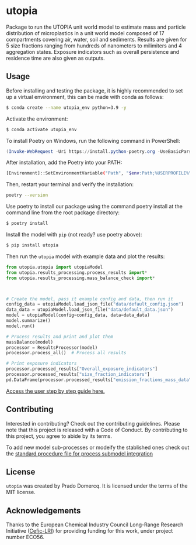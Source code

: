 # utopia

Package to run the UTOPIA unit world model to estimate mass and particle distribution of microplastics in a unit world model composed of 17 compartments covering air, water, soil and sediments. Results are given for 5 size fractions ranging from hundreds of nanometers to milimiters and 4 aggregation states. Exposure indicators such as overall persistence and residence time are also given as outputs.

## Usage


Before installing and testing the package, it is highly recommended to set up a virtual environment, this can be made with conda as follows:

```bash
$ conda create --name utopia_env python=3.9 -y
```

Activate the environment:

```bash
$ conda activate utopia_env
```

To install Poetry on Windows, run the following command in PowerShell:

```powershell
(Invoke-WebRequest -Uri https://install.python-poetry.org -UseBasicParsing).Content | python -
```

After installation, add the Poetry into your PATH:

```bash
[Environment]::SetEnvironmentVariable("Path", "$env:Path;%USERPROFILE%\.poetry\bin", "User")
```

Then, restart your terminal and verify the installation:

```bash
poetry --version
```

Use poetry to install our package using the command poetry install at the command line from the root package directory:

```bash
$ poetry install
```

Install the model with `pip` (not ready? use poetry above):

```bash
$ pip install utopia
```

Then run the `utopia` model with example data and plot the results:

```python
from utopia.utopia import utopiaModel
from utopia.results_processing.process_results import*
from utopia.results_processing.mass_balance_check import*



# Create the model, pass it example config and data, then run it
config_data = utopiaModel.load_json_file("data/default_config.json")
data_data = utopiaModel.load_json_file("data/default_data.json")
model = utopiaModel(config=config_data, data=data_data)
model.summarize()
model.run()

# Process results and print and plot them
massBalance(model)
processor = ResultsProcessor(model)
processor.process_all()  # Process all results

# Print exposure indicators
processor.processed_results["Overall_exposure_indicators"]
processor.processed_results["size_fraction_indicators"]
pd.DataFrame(processor.processed_results["emission_fractions_mass_data"])
```

[Access the user step by step guide here.](https://github.com/PradoDomercq/utopia_package/blob/main/docs/model_tutorial.ipynb) 

## Contributing

Interested in contributing? Check out the contributing guidelines. Please note that this project is released with a Code of Conduct. By contributing to this project, you agree to abide by its terms.

To add new model sub-processes or modeify the stablished ones check out the [standard procedure file for process submodel integration](SOP_sub_model_integration.md)

## License

`utopia` was created by Prado Domercq. It is licensed under the terms of the MIT license.

## Acknowledgements

Thanks to the European Chemical Industry Council Long-Range Research Initiative ([Cefic-LRI](https://cefic-lri.org/)) for providing funding for this work, under project number ECO56.
